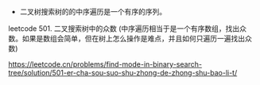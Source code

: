 - 二叉树搜索树的的中序遍历是一个有序的序列。

leetcode 501. 二叉搜索树中的众数 (中序遍历相当于是一个有序数组，找出众数。如果是数组会简单，但在树上怎么操作是难点，并且如何只遍历一遍找出众数)

https://leetcode.cn/problems/find-mode-in-binary-search-tree/solution/501-er-cha-sou-suo-shu-zhong-de-zhong-shu-bao-li-t/